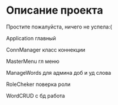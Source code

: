 # Описание проекта 
Простите пожалуйста, ничего не успела:( 

Application главный

ConnManager класс коннекции

MasterMenu гл меню

ManageWords для админа доб и уд слова


RoleCheker поверка роли

WordCRUD с бд работа
